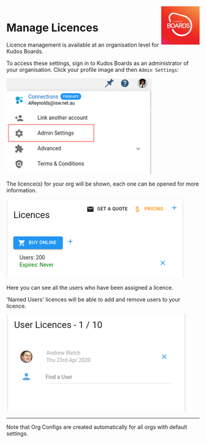 <img style="float: right" src="/assets/images/boards-logo.jpg" height="100" alt="My Boards" />

# Manage Licences

Licence management is available at an organisation level for Kudos Boards.

To access these settings, sign in to Kudos Boards as an administrator of your organisation.
Click your profile image and then `Admin Settings`:

![](/assets/boards/config-manage_org_new.png)

The licence(s) for your org will be shown, each one can be opened for more information.

![](/assets/boards/org-licence.png)

Here you can see all the users who have been assigned a licence. 

'Named Users' licences will be able to add and remove users to your licence.


![](/assets/boards/config-manage-licence.png)

---

Note that Org Configs are created automatically for all orgs with default settings.
